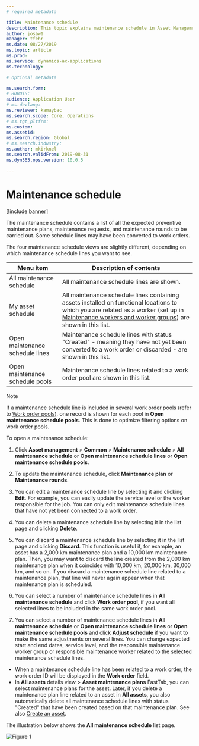 ```yaml
---
# required metadata

title: Maintenance schedule
description: This topic explains maintenance schedule in Asset Management.
author: josaw1
manager: tfehr
ms.date: 08/27/2019
ms.topic: article
ms.prod: 
ms.service: dynamics-ax-applications
ms.technology: 

# optional metadata

ms.search.form: 
# ROBOTS: 
audience: Application User
# ms.devlang: 
ms.reviewer: kamaybac
ms.search.scope: Core, Operations
# ms.tgt_pltfrm: 
ms.custom: 
ms.assetid: 
ms.search.region: Global
# ms.search.industry: 
ms.author: mkirknel
ms.search.validFrom: 2019-08-31
ms.dyn365.ops.version: 10.0.5

---
```


# Maintenance schedule

[!include [banner](../../includes/banner.md)]

 

The maintenance schedule contains a list of all the expected preventive maintenance plans, maintenance requests, and maintenance rounds to be carried out. Some schedule lines may have been converted to work orders.

The four maintenance schedule views are slightly different, depending on which maintenance schedule lines you want to see.

| Menu item                  | Description of contents                                                                                                                                             |
|----------------------------|----------------------------------------------------------------------------------------------------------------------------------------------------------------------------------------------|
| All maintenance schedule       | All maintenance schedule lines are shown.     |
| My asset schedule        | All maintenance schedule lines containing assets installed on functional locations to which you are related as a worker (set up in [Maintenance workers and worker groups](../setup-for-objects/workers-and-worker-groups.md)) are shown in this list. |
| Open maintenance schedule lines | Maintenance schedule lines with status "Created" - meaning they have not yet been converted to a work order or discarded - are shown in this list.                                            |
| Open maintenance schedule pools | Maintenance schedule lines related to a work order pool are shown in this list.                                                                                                                  |

>[!NOTE]
>If a maintenance schedule line is included in several work order pools (refer to [Work order pools](../work-orders/work-order-pools.md)), one record is shown for each pool in **Open maintenance schedule pools**. This is done to optimize filtering options on work order pools.

To open a maintenance schedule:

1. Click **Asset management** > **Common** > **Maintenance schedule** > **All maintenance schedule** or **Open maintenance schedule lines** or **Open maintenance schedule pools**.

2. To update the maintenance schedule, click **Maintenance plan** or **Maintenance rounds**. 

3. You can edit a maintenance schedule line by selecting it and clicking **Edit**. For example, you can easily update the service level or the worker responsible for the job. You can only edit maintenance schedule lines that have not yet been connected to a work order.

4. You can delete a maintenance schedule line by selecting it in the list page and clicking **Delete**.

5. You can discard a maintenance schedule line by selecting it in the list page and clicking **Discard**. This function is useful if, for example, an asset has a 2,000 km maintenance plan and a 10,000 km maintenance plan. Then, you may want to discard the line created from the 2,000 km maintenance plan when it coincides with 10,000 km, 20,000 km, 30,000 km, and so on. If you discard a maintenance schedule line related to a maintenance plan, that line will never again appear when that maintenance plan is scheduled.

6. You can select a number of maintenance schedule lines in **All maintenance schedule** and click **Work order pool**, if you want all selected lines to be included in the same work order pool.

7. You can select a number of maintenance schedule lines in **All maintenance schedule** or **Open maintenance schedule lines** or **Open maintenance schedule pools** and click **Adjust schedule** if you want to make the same adjustments on several lines. You can change expected start and end dates, service level, and the responsible maintenance worker group or responsible maintenance worker related to the selected maintenance schedule lines.

- When a maintenance schedule line has been related to a work order, the work order ID will be displayed in the **Work order** field.  
- In **All assets** details view > **Asset maintenance plans** FastTab, you can select maintenance plans for the asset. Later, if you delete a maintenance plan line related to an asset in **All assets**, you also automatically delete all maintenance schedule lines with status "Created" that have been created based on that maintenance plan. See also [Create an asset](../objects/create-an-object.md).

The illustration below shows the **All maintenance schedule** list page.

![Figure 1](media/16-preventive-maintenance.png)

